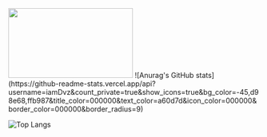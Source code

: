 <img src="[https://media1.tenor.com/images/613c7e197c37395e57944a440883dbc6/tenor.gif?itemid=27168440](https://media1.tenor.com/images/613c7e197c37395e57944a440883dbc6/tenor.gif?itemid=27168440)" width="249" height="140" />
![Anurag's GitHub stats](https://github-readme-stats.vercel.app/api?username=iamDvz&count_private=true&show_icons=true&bg_color=-45,d98e68,ffb987&title_color=000000&text_color=a60d7d&icon_color=000000&border_color=000000&border_radius=9)

![Top Langs](https://github-readme-stats.vercel.app/api/top-langs/?username=iamDvz&count_private=true&layout=compact&bg_color=-45,d98e68,ffb987&title_color=000000&text_color=a60d7d&icon_color=000000&border_color=000000&border_radius=9)
